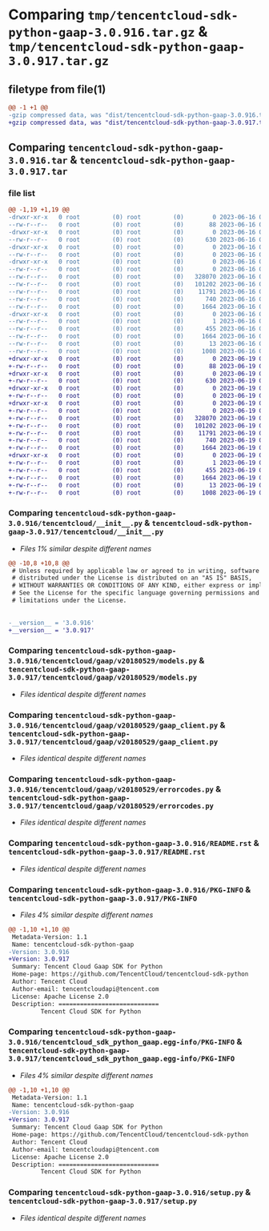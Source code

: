 # Comparing `tmp/tencentcloud-sdk-python-gaap-3.0.916.tar.gz` & `tmp/tencentcloud-sdk-python-gaap-3.0.917.tar.gz`

## filetype from file(1)

```diff
@@ -1 +1 @@
-gzip compressed data, was "dist/tencentcloud-sdk-python-gaap-3.0.916.tar", last modified: Fri Jun 16 00:34:20 2023, max compression
+gzip compressed data, was "dist/tencentcloud-sdk-python-gaap-3.0.917.tar", last modified: Mon Jun 19 00:25:55 2023, max compression
```

## Comparing `tencentcloud-sdk-python-gaap-3.0.916.tar` & `tencentcloud-sdk-python-gaap-3.0.917.tar`

### file list

```diff
@@ -1,19 +1,19 @@
-drwxr-xr-x   0 root         (0) root         (0)        0 2023-06-16 00:34:20.000000 tencentcloud-sdk-python-gaap-3.0.916/
--rw-r--r--   0 root         (0) root         (0)       88 2023-06-16 00:34:20.000000 tencentcloud-sdk-python-gaap-3.0.916/setup.cfg
-drwxr-xr-x   0 root         (0) root         (0)        0 2023-06-16 00:34:20.000000 tencentcloud-sdk-python-gaap-3.0.916/tencentcloud/
--rw-r--r--   0 root         (0) root         (0)      630 2023-06-16 00:34:20.000000 tencentcloud-sdk-python-gaap-3.0.916/tencentcloud/__init__.py
-drwxr-xr-x   0 root         (0) root         (0)        0 2023-06-16 00:34:20.000000 tencentcloud-sdk-python-gaap-3.0.916/tencentcloud/gaap/
--rw-r--r--   0 root         (0) root         (0)        0 2023-06-16 00:34:20.000000 tencentcloud-sdk-python-gaap-3.0.916/tencentcloud/gaap/__init__.py
-drwxr-xr-x   0 root         (0) root         (0)        0 2023-06-16 00:34:20.000000 tencentcloud-sdk-python-gaap-3.0.916/tencentcloud/gaap/v20180529/
--rw-r--r--   0 root         (0) root         (0)        0 2023-06-16 00:34:20.000000 tencentcloud-sdk-python-gaap-3.0.916/tencentcloud/gaap/v20180529/__init__.py
--rw-r--r--   0 root         (0) root         (0)   328070 2023-06-16 00:34:20.000000 tencentcloud-sdk-python-gaap-3.0.916/tencentcloud/gaap/v20180529/models.py
--rw-r--r--   0 root         (0) root         (0)   101202 2023-06-16 00:34:20.000000 tencentcloud-sdk-python-gaap-3.0.916/tencentcloud/gaap/v20180529/gaap_client.py
--rw-r--r--   0 root         (0) root         (0)    11791 2023-06-16 00:34:20.000000 tencentcloud-sdk-python-gaap-3.0.916/tencentcloud/gaap/v20180529/errorcodes.py
--rw-r--r--   0 root         (0) root         (0)      740 2023-06-16 00:34:20.000000 tencentcloud-sdk-python-gaap-3.0.916/README.rst
--rw-r--r--   0 root         (0) root         (0)     1664 2023-06-16 00:34:20.000000 tencentcloud-sdk-python-gaap-3.0.916/PKG-INFO
-drwxr-xr-x   0 root         (0) root         (0)        0 2023-06-16 00:34:20.000000 tencentcloud-sdk-python-gaap-3.0.916/tencentcloud_sdk_python_gaap.egg-info/
--rw-r--r--   0 root         (0) root         (0)        1 2023-06-16 00:34:20.000000 tencentcloud-sdk-python-gaap-3.0.916/tencentcloud_sdk_python_gaap.egg-info/dependency_links.txt
--rw-r--r--   0 root         (0) root         (0)      455 2023-06-16 00:34:20.000000 tencentcloud-sdk-python-gaap-3.0.916/tencentcloud_sdk_python_gaap.egg-info/SOURCES.txt
--rw-r--r--   0 root         (0) root         (0)     1664 2023-06-16 00:34:20.000000 tencentcloud-sdk-python-gaap-3.0.916/tencentcloud_sdk_python_gaap.egg-info/PKG-INFO
--rw-r--r--   0 root         (0) root         (0)       13 2023-06-16 00:34:20.000000 tencentcloud-sdk-python-gaap-3.0.916/tencentcloud_sdk_python_gaap.egg-info/top_level.txt
--rw-r--r--   0 root         (0) root         (0)     1008 2023-06-16 00:34:20.000000 tencentcloud-sdk-python-gaap-3.0.916/setup.py
+drwxr-xr-x   0 root         (0) root         (0)        0 2023-06-19 00:25:55.000000 tencentcloud-sdk-python-gaap-3.0.917/
+-rw-r--r--   0 root         (0) root         (0)       88 2023-06-19 00:25:55.000000 tencentcloud-sdk-python-gaap-3.0.917/setup.cfg
+drwxr-xr-x   0 root         (0) root         (0)        0 2023-06-19 00:25:55.000000 tencentcloud-sdk-python-gaap-3.0.917/tencentcloud/
+-rw-r--r--   0 root         (0) root         (0)      630 2023-06-19 00:25:55.000000 tencentcloud-sdk-python-gaap-3.0.917/tencentcloud/__init__.py
+drwxr-xr-x   0 root         (0) root         (0)        0 2023-06-19 00:25:55.000000 tencentcloud-sdk-python-gaap-3.0.917/tencentcloud/gaap/
+-rw-r--r--   0 root         (0) root         (0)        0 2023-06-19 00:25:55.000000 tencentcloud-sdk-python-gaap-3.0.917/tencentcloud/gaap/__init__.py
+drwxr-xr-x   0 root         (0) root         (0)        0 2023-06-19 00:25:55.000000 tencentcloud-sdk-python-gaap-3.0.917/tencentcloud/gaap/v20180529/
+-rw-r--r--   0 root         (0) root         (0)        0 2023-06-19 00:25:55.000000 tencentcloud-sdk-python-gaap-3.0.917/tencentcloud/gaap/v20180529/__init__.py
+-rw-r--r--   0 root         (0) root         (0)   328070 2023-06-19 00:25:55.000000 tencentcloud-sdk-python-gaap-3.0.917/tencentcloud/gaap/v20180529/models.py
+-rw-r--r--   0 root         (0) root         (0)   101202 2023-06-19 00:25:55.000000 tencentcloud-sdk-python-gaap-3.0.917/tencentcloud/gaap/v20180529/gaap_client.py
+-rw-r--r--   0 root         (0) root         (0)    11791 2023-06-19 00:25:55.000000 tencentcloud-sdk-python-gaap-3.0.917/tencentcloud/gaap/v20180529/errorcodes.py
+-rw-r--r--   0 root         (0) root         (0)      740 2023-06-19 00:25:55.000000 tencentcloud-sdk-python-gaap-3.0.917/README.rst
+-rw-r--r--   0 root         (0) root         (0)     1664 2023-06-19 00:25:55.000000 tencentcloud-sdk-python-gaap-3.0.917/PKG-INFO
+drwxr-xr-x   0 root         (0) root         (0)        0 2023-06-19 00:25:55.000000 tencentcloud-sdk-python-gaap-3.0.917/tencentcloud_sdk_python_gaap.egg-info/
+-rw-r--r--   0 root         (0) root         (0)        1 2023-06-19 00:25:55.000000 tencentcloud-sdk-python-gaap-3.0.917/tencentcloud_sdk_python_gaap.egg-info/dependency_links.txt
+-rw-r--r--   0 root         (0) root         (0)      455 2023-06-19 00:25:55.000000 tencentcloud-sdk-python-gaap-3.0.917/tencentcloud_sdk_python_gaap.egg-info/SOURCES.txt
+-rw-r--r--   0 root         (0) root         (0)     1664 2023-06-19 00:25:55.000000 tencentcloud-sdk-python-gaap-3.0.917/tencentcloud_sdk_python_gaap.egg-info/PKG-INFO
+-rw-r--r--   0 root         (0) root         (0)       13 2023-06-19 00:25:55.000000 tencentcloud-sdk-python-gaap-3.0.917/tencentcloud_sdk_python_gaap.egg-info/top_level.txt
+-rw-r--r--   0 root         (0) root         (0)     1008 2023-06-19 00:25:55.000000 tencentcloud-sdk-python-gaap-3.0.917/setup.py
```

### Comparing `tencentcloud-sdk-python-gaap-3.0.916/tencentcloud/__init__.py` & `tencentcloud-sdk-python-gaap-3.0.917/tencentcloud/__init__.py`

 * *Files 1% similar despite different names*

```diff
@@ -10,8 +10,8 @@
 # Unless required by applicable law or agreed to in writing, software
 # distributed under the License is distributed on an "AS IS" BASIS,
 # WITHOUT WARRANTIES OR CONDITIONS OF ANY KIND, either express or implied.
 # See the License for the specific language governing permissions and
 # limitations under the License.
 
 
-__version__ = '3.0.916'
+__version__ = '3.0.917'
```

### Comparing `tencentcloud-sdk-python-gaap-3.0.916/tencentcloud/gaap/v20180529/models.py` & `tencentcloud-sdk-python-gaap-3.0.917/tencentcloud/gaap/v20180529/models.py`

 * *Files identical despite different names*

### Comparing `tencentcloud-sdk-python-gaap-3.0.916/tencentcloud/gaap/v20180529/gaap_client.py` & `tencentcloud-sdk-python-gaap-3.0.917/tencentcloud/gaap/v20180529/gaap_client.py`

 * *Files identical despite different names*

### Comparing `tencentcloud-sdk-python-gaap-3.0.916/tencentcloud/gaap/v20180529/errorcodes.py` & `tencentcloud-sdk-python-gaap-3.0.917/tencentcloud/gaap/v20180529/errorcodes.py`

 * *Files identical despite different names*

### Comparing `tencentcloud-sdk-python-gaap-3.0.916/README.rst` & `tencentcloud-sdk-python-gaap-3.0.917/README.rst`

 * *Files identical despite different names*

### Comparing `tencentcloud-sdk-python-gaap-3.0.916/PKG-INFO` & `tencentcloud-sdk-python-gaap-3.0.917/PKG-INFO`

 * *Files 4% similar despite different names*

```diff
@@ -1,10 +1,10 @@
 Metadata-Version: 1.1
 Name: tencentcloud-sdk-python-gaap
-Version: 3.0.916
+Version: 3.0.917
 Summary: Tencent Cloud Gaap SDK for Python
 Home-page: https://github.com/TencentCloud/tencentcloud-sdk-python
 Author: Tencent Cloud
 Author-email: tencentcloudapi@tencent.com
 License: Apache License 2.0
 Description: ============================
         Tencent Cloud SDK for Python
```

### Comparing `tencentcloud-sdk-python-gaap-3.0.916/tencentcloud_sdk_python_gaap.egg-info/PKG-INFO` & `tencentcloud-sdk-python-gaap-3.0.917/tencentcloud_sdk_python_gaap.egg-info/PKG-INFO`

 * *Files 4% similar despite different names*

```diff
@@ -1,10 +1,10 @@
 Metadata-Version: 1.1
 Name: tencentcloud-sdk-python-gaap
-Version: 3.0.916
+Version: 3.0.917
 Summary: Tencent Cloud Gaap SDK for Python
 Home-page: https://github.com/TencentCloud/tencentcloud-sdk-python
 Author: Tencent Cloud
 Author-email: tencentcloudapi@tencent.com
 License: Apache License 2.0
 Description: ============================
         Tencent Cloud SDK for Python
```

### Comparing `tencentcloud-sdk-python-gaap-3.0.916/setup.py` & `tencentcloud-sdk-python-gaap-3.0.917/setup.py`

 * *Files identical despite different names*

